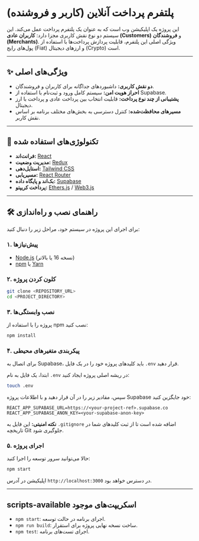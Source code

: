 # پلتفرم پرداخت آنلاین (کاربر و فروشنده)

این پروژه یک اپلیکیشن وب است که به عنوان یک پلتفرم پرداخت عمل می‌کند. این سیستم دو نوع نقش کاربری مجزا دارد: **کاربران عادی (Customers)** و **فروشندگان (Merchants)**. ویژگی اصلی این پلتفرم، قابلیت پردازش پرداخت‌ها با استفاده از پول‌های رایج (Fiat) و ارزهای دیجیتال (Crypto) است.

---

## ✨ ویژگی‌های اصلی

- **دو نقش کاربری:** داشبوردهای جداگانه برای کاربران و فروشندگان.
- **احراز هویت امن:** سیستم کامل ورود و ثبت‌نام با استفاده از Supabase.
- **پشتیبانی از چند نوع پرداخت:** قابلیت انتخاب بین پرداخت عادی و پرداخت با ارز دیجیتال.
- **مسیرهای محافظت‌شده:** کنترل دسترسی به بخش‌های مختلف برنامه بر اساس نقش کاربر.

---

## 🚀 تکنولوژی‌های استفاده شده

- **فرانت‌اند:** [React](https://reactjs.org/)
- **مدیریت وضعیت:** [Redux](https://redux.js.org/)
- **استایل‌دهی:** [Tailwind CSS](https://tailwindcss.com/)
- **مسیریابی:** [React Router](https://reactrouter.com/)
- **بک‌اند و پایگاه داده:** [Supabase](https://supabase.io/)
- **پرداخت کریپتو:** [Ethers.js](https://ethers.io/) / [Web3.js](https://web3js.org/)

---

## 🛠️ راهنمای نصب و راه‌اندازی

برای اجرای این پروژه در سیستم خود، مراحل زیر را دنبال کنید:

### ۱. پیش‌نیازها
- [Node.js](https://nodejs.org/) (نسخه 16 یا بالاتر)
- [npm](https://www.npmjs.com/) یا [Yarn](https://yarnpkg.com/)

### ۲. کلون کردن پروژه
```bash
git clone <REPOSITORY_URL>
cd <PROJECT_DIRECTORY>
```

### ۳. نصب وابستگی‌ها
پروژه را با استفاده از npm نصب کنید:
```bash
npm install
```

### ۴. پیکربندی متغیرهای محیطی
برای اتصال به Supabase، باید کلیدهای پروژه خود را در یک فایل `.env` قرار دهید.

ابتدا، یک فایل به نام `.env` در ریشه اصلی پروژه ایجاد کنید:
```bash
touch .env
```

سپس، مقادیر زیر را در آن قرار دهید و با اطلاعات پروژه Supabase خود جایگزین کنید:

```env
REACT_APP_SUPABASE_URL=https://<your-project-ref>.supabase.co
REACT_APP_SUPABASE_ANON_KEY=<your-supabase-anon-key>
```
**نکته امنیتی:** این فایل به `.gitignore` اضافه شده است تا از ثبت کلیدهای شما در تاریخچه Git جلوگیری شود.

### ۵. اجرای پروژه
حالا می‌توانید سرور توسعه را اجرا کنید:
```bash
npm start
```
اپلیکیشن در آدرس `http://localhost:3000` در دسترس خواهد بود.

---

##  scripts-available اسکریپت‌های موجود

- `npm start`: اجرای برنامه در حالت توسعه.
- `npm run build`: ساخت نسخه نهایی پروژه برای استقرار.
- `npm test`: اجرای تست‌های برنامه.
